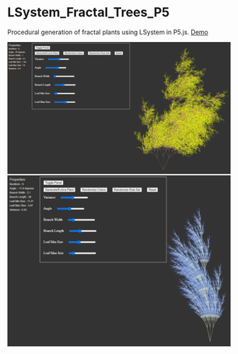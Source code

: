 # LSystem_Fractal_Trees_P5

Procedural generation of fractal plants using LSystem in P5.js. [Demo](https://hey24sheep.com/LSystem_Fractal_Trees_P5/)


<p>
<img src="https://raw.githubusercontent.com/hey24sheep/LSystem_Fractal_Trees_P5/master/screenshots/screenshot1.PNG"/>
<img src="https://raw.githubusercontent.com/hey24sheep/LSystem_Fractal_Trees_P5/master/screenshots/screenshot2.PNG"/>
</p>
